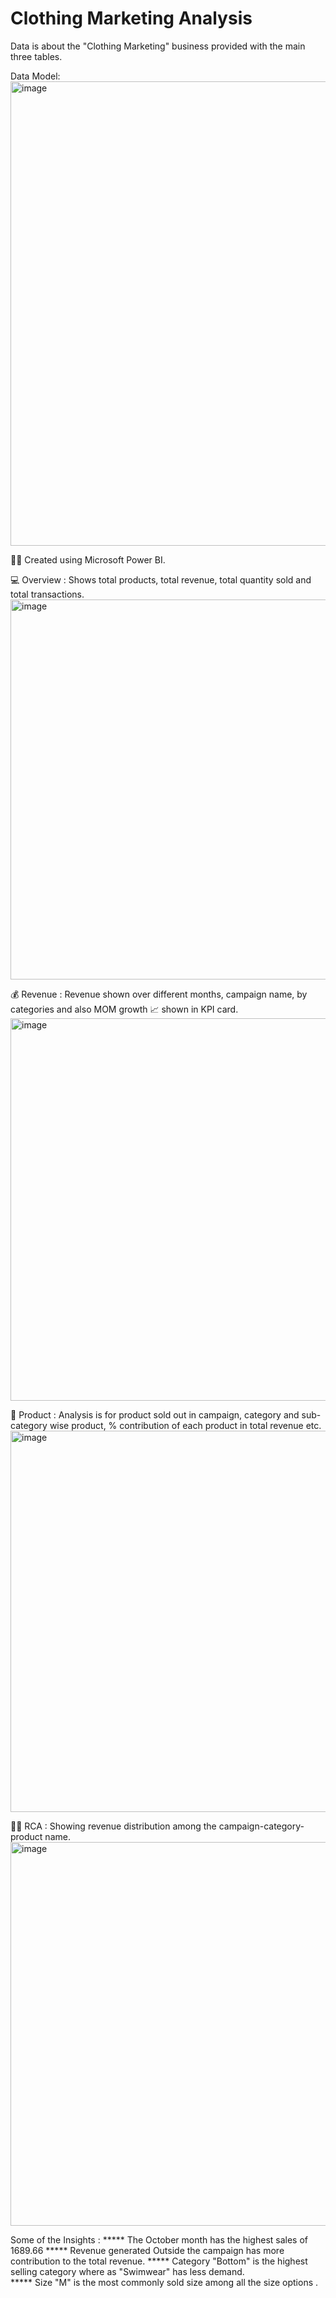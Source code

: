 # Clothing Marketing Analysis
Data is about the "Clothing Marketing" business provided with the main three tables.

Data Model:
<img width="743" alt="image" src="https://github.com/SaritaDesh/BI/assets/156910215/2f5d2675-0d81-4128-a139-24ffc4be282a">


👩‍💻 Created using Microsoft Power BI.


💻 Overview : Shows total products, total revenue, total quantity sold and total transactions.
<img width="608" alt="image" src="https://github.com/SaritaDesh/BI/assets/156910215/c27be510-8327-41f0-8704-c702bd0958e1">

💰 Revenue : Revenue shown over different months, campaign name, by categories and also MOM growth 📈 shown in KPI card.
<img width="612" alt="image" src="https://github.com/SaritaDesh/BI/assets/156910215/5ec91d7c-367a-4fbf-9135-54f08a0d8932">

👔 Product : Analysis is for product sold out in campaign, category and sub-category wise product, % contribution of each product in total revenue etc.
<img width="610" alt="image" src="https://github.com/SaritaDesh/BI/assets/156910215/7c1ee2d8-3be6-42e1-b066-c987c0e53527">

🕵‍♀️ RCA : Showing revenue distribution among the campaign-category-product name. 
<img width="614" alt="image" src="https://github.com/SaritaDesh/BI/assets/156910215/c9fdb183-bca1-49f9-98a6-d557179e8c23">


Some of the Insights :
***** The October month has the highest sales of 1689.66
***** Revenue generated Outside the campaign has more contribution to the total revenue.
***** Category "Bottom" is the highest selling category where as "Swimwear" has less demand.		
***** Size "M" is the most commonly sold size among all the size options .												


       
